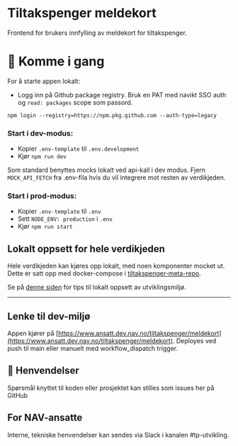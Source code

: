 # Tiltakspenger meldekort

Frontend for brukers innfylling av meldekort for tiltakspenger.

# 🚀 Komme i gang

For å starte appen lokalt:

- Logg inn på Github package registry. Bruk en PAT med navikt SSO auth og `read: packages` scope som passord.

```
npm login --registry=https://npm.pkg.github.com --auth-type=legacy
```

### Start i dev-modus:
- Kopier `.env-template` til `.env.development`
- Kjør `npm run dev`
 
Som standard benyttes mocks lokalt ved api-kall i dev modus. Fjern `MOCK_API_FETCH` fra .env-fila hvis du vil integrere mot resten av verdikjeden.

### Start i prod-modus:
- Kopier `.env-template` til `.env`
- Sett `NODE_ENV: production` i `.env`
- Kjør `npm run start`

## Lokalt oppsett for hele verdikjeden

Hele verdikjeden kan kjøres opp lokalt, med noen komponenter mocket ut. Dette er satt opp med docker-compose
i [tiltakspenger-meta-repo](https://github.com/navikt/tiltakspenger).

Se på [denne siden](https://confluence.adeo.no/display/POAO/Ny+Utvikler+i+Tiltakspenger) for tips til lokalt oppsett av utviklingsmiljø.

---

## Lenke til dev-miljø

Appen kjører på [https://www.ansatt.dev.nav.no/tiltakspenger/meldekort](https://www.ansatt.dev.nav.no/tiltakspenger/meldekort).
Deployes ved push til main eller manuelt med workflow_dispatch trigger.

## 📣 Henvendelser

Spørsmål knyttet til koden eller prosjektet kan stilles som issues her på GitHub

## For NAV-ansatte

Interne, tekniske henvendelser kan sendes via Slack i kanalen #tp-utvikling.
